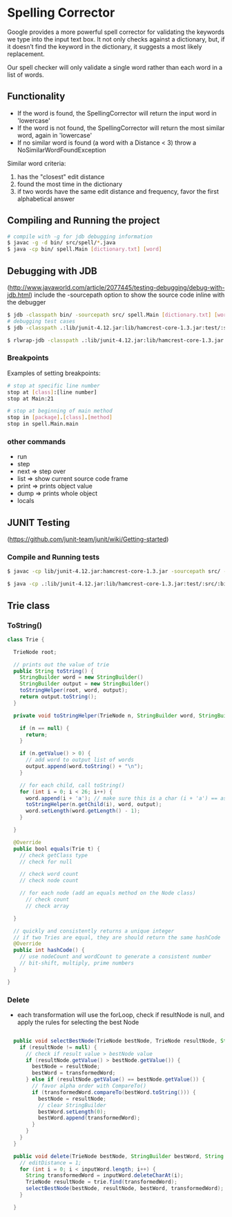 # Spelling Corrector

Google provides a more powerful spell corrector for validating the keywords we type into the input text box. It not only checks against a dictionary, but, if it doesn’t find the keyword in the dictionary, it suggests a most likely replacement.

Our spell checker will only validate a single word rather than each word in a list of words.

## Functionality

- If the word is found, the SpellingCorrector will return the input word in 'lowercase'
- If the word is not found, the SpellingCorrector will return the most similar word, again in 'lowercase'
- If no similar word is found (a word with a Distance < 3) throw a NoSimilarWordFoundException

Similar word criteria:
1. has the "closest" edit distance
2. found the most time in the dictionary
3. if two words have the same edit distance and frequency, favor the first alphabetical answer




## Compiling and Running the project

``` sh
# compile with -g for jdb debugging information
$ javac -g -d bin/ src/spell/*.java
$ java -cp bin/ spell.Main [dictionary.txt] [word]
```

## Debugging with JDB

(http://www.javaworld.com/article/2077445/testing-debugging/debug-with-jdb.html)
include the -sourcepath option to show the source code inline with the debugger

```sh
$ jdb -classpath bin/ -sourcepath src/ spell.Main [dictionary.txt] [word]
# debugging test cases
$ jdb -classpath .:lib/junit-4.12.jar:lib/hamcrest-core-1.3.jar:test/:src/:bin/ org.junit.runner.JUnitCore SpellCorrectorTest

$ rlwrap-jdb -classpath .:lib/junit-4.12.jar:lib/hamcrest-core-1.3.jar:test/:src/:bin/ org.junit.runner.JUnitCore SpellCorrectorTest
```

### Breakpoints

Examples of setting breakpoints:

```sh
# stop at specific line number
stop at [class]:[line number]
stop at Main:21

# stop at beginning of main method
stop in [package].[class].[method]
stop in spell.Main.main
```

### other commands
- run
- step
- next => step over
- list => show current source code frame
- print => prints object value
- dump => prints whole object
- locals

## JUNIT Testing

(https://github.com/junit-team/junit/wiki/Getting-started)

### Compile and Running tests

```sh
$ javac -cp lib/junit-4.12.jar:hamcrest-core-1.3.jar -sourcepath src/ -d bin/ -g test/SpellCorrectorTest.java

$ java -cp .:lib/junit-4.12.jar:lib/hamcrest-core-1.3.jar:test/:src/:bin/ org.junit.runner.JUnitCore SpellCorrectorTest
```

## Trie class

### ToString()

```java
class Trie {

  TrieNode root;

  // prints out the value of trie
  public String toString() {
    StringBuilder word = new StringBuilder()
    StringBuilder output = new StringBuilder()
    toStringHelper(root, word, output);
    return output.toString();
  }

  private void toStringHelper(TrieNode n, StringBuilder word, StringBuilder output) {

    if (n == null) {
      return;
    }

    if (n.getValue() > 0) {
      // add word to output list of words
      output.append(word.toString() + "\n");
    }

    // for each child, call toString()
    for (int i = 0; i < 26; i++) {
      word.append(i + 'a'); // make sure this is a char (i + 'a') == ascii value for char
      toStringHelper(n.getChild(i), word, output);
      word.setLength(word.getLength() - 1);
    }

  }

  @Override
  public bool equals(Trie t) {
    // check getClass type
    // check for null

    // check word count
    // check node count

    // for each node (add an equals method on the Node class)
      // check count
      // check array

  }

  // quickly and consistently returns a unique integer
  // if two Tries are equal, they are should return the same hashCode
  @Override
  public int hashCode() {
    // use nodeCount and wordCount to generate a consistent number
    // bit-shift, multiply, prime numbers
  }

}
```
### Delete

- each transformation will use the forLoop, check if resultNode is null, and apply the rules for selecting the best Node

```java

  public void selectBestNode(TrieNode bestNode, TrieNode resultNode, StringBuilder bestWord, String transformedWord) {
    if (resultNode != null) {
      // check if result value > bestNode value
      if (resultNode.getValue() > bestNode.getValue()) {
        bestNode = resultNode;
        bestWord = transformedWord;
      } else if (resultNode.getValue() == bestNode.getValue()) {
        // favor alpha order with CompareTo()
        if (transformedWord.compareTo(bestWord.toString())) {
          bestNode = resultNode;
          // clear StringBuilder
          bestWord.setLength(0);
          bestWord.append(transformedWord);
        }
      }
    }
  }

  public void delete(TrieNode bestNode, StringBuilder bestWord, String inputWord) {
    // editDistance = 1;
    for (int i = 0; i < inputWord.length; i++) {
      String transformedWord = inputWord.deleteCharAt(i);
      TrieNode resultNode = trie.find(transformedWord);
      selectBestNode(bestNode, resultNode, bestWord, transformedWord);
    }

  }





```
